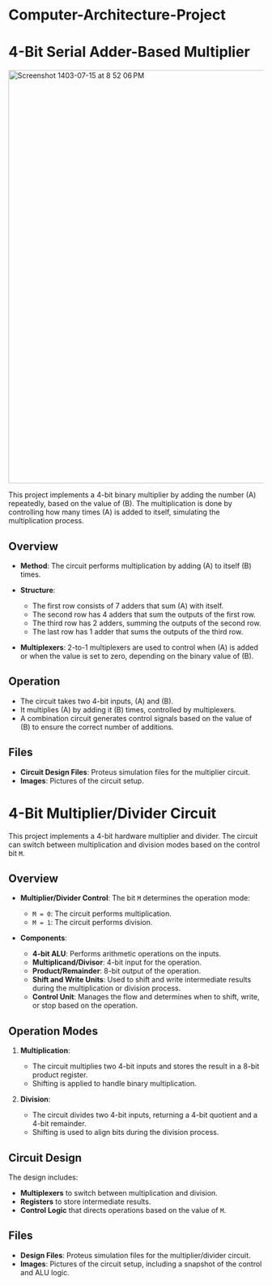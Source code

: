 # Computer-Architecture-Project

# 4-Bit Serial Adder-Based Multiplier
<img width="815" alt="Screenshot 1403-07-15 at 8 52 06 PM" src="https://github.com/user-attachments/assets/c6050d28-1b36-4f30-987f-a0adc135b0df">



This project implements a 4-bit binary multiplier by adding the number \(A\) repeatedly, based on the value of \(B\). The multiplication is done by controlling how many times \(A\) is added to itself, simulating the multiplication process.

## Overview

- **Method**: The circuit performs multiplication by adding \(A\) to itself \(B\) times.
- **Structure**: 
  - The first row consists of 7 adders that sum \(A\) with itself.
  - The second row has 4 adders that sum the outputs of the first row.
  - The third row has 2 adders, summing the outputs of the second row.
  - The last row has 1 adder that sums the outputs of the third row.
  
- **Multiplexers**: 2-to-1 multiplexers are used to control when \(A\) is added or when the value is set to zero, depending on the binary value of \(B\).

## Operation

- The circuit takes two 4-bit inputs, \(A\) and \(B\).
- It multiplies \(A\) by adding it \(B\) times, controlled by multiplexers.
- A combination circuit generates control signals based on the value of \(B\) to ensure the correct number of additions.

## Files

- **Circuit Design Files**: Proteus simulation files for the multiplier circuit.
- **Images**: Pictures of the circuit setup.

# 4-Bit Multiplier/Divider Circuit

This project implements a 4-bit hardware multiplier and divider. The circuit can switch between multiplication and division modes based on the control bit `M`.

## Overview

- **Multiplier/Divider Control**: The bit `M` determines the operation mode:
  - `M = 0`: The circuit performs multiplication.
  - `M = 1`: The circuit performs division.
  
- **Components**:
  - **4-bit ALU**: Performs arithmetic operations on the inputs.
  - **Multiplicand/Divisor**: 4-bit input for the operation.
  - **Product/Remainder**: 8-bit output of the operation.
  - **Shift and Write Units**: Used to shift and write intermediate results during the multiplication or division process.
  - **Control Unit**: Manages the flow and determines when to shift, write, or stop based on the operation.
  
## Operation Modes

1. **Multiplication**:
    - The circuit multiplies two 4-bit inputs and stores the result in a 8-bit product register.
    - Shifting is applied to handle binary multiplication.
   
2. **Division**:
    - The circuit divides two 4-bit inputs, returning a 4-bit quotient and a 4-bit remainder.
    - Shifting is used to align bits during the division process.

## Circuit Design

The design includes:
- **Multiplexers** to switch between multiplication and division.
- **Registers** to store intermediate results.
- **Control Logic** that directs operations based on the value of `M`.

## Files

- **Design Files**: Proteus simulation files for the multiplier/divider circuit.
- **Images**: Pictures of the circuit setup, including a snapshot of the control and ALU logic.

